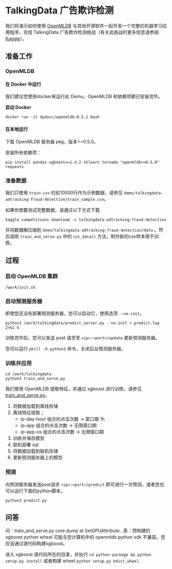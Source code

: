 # TalkingData 广告欺诈检测

我们将演示如何使用 [OpenMLDB](https://github.com/4paradigm/OpenMLDB) 与其他开源软件一起开发一个完整的机器学习应用程序，完成 TalkingData 广告欺诈检测挑战（有关此挑战的更多信息请参阅 [Kaggle](https://www.kaggle.com/c/talkingdata-adtracking-fraud-detection/overview)）。

## 准备工作

### OpenMLDB

#### 在 Docker 中运行

我们建议您使用docker来运行此 Demo。OpenMLDB 和依赖项都已安装完毕。

**启动 Docker**

```
docker run -it 4pdosc/openmldb:0.5.2 bash
```

#### 在本地运行

下载 OpenMLDB 服务器 pkg，版本>=0.5.0。

安装所有依赖项：

```
pip install pandas xgboost==1.4.2 sklearn tornado "openmldb>=0.5.0" requests
```

### 准备数据

我们只使用 `train.csv` 的前10000行作为示例数据，请参见 `demo/talkingdata-adtracking-fraud-detection/train_sample.csv`。

如果你想要测试完整数据，请通过以下方式下载

```
kaggle competitions download -c talkingdata-adtracking-fraud-detection
```

并将数据解压缩到 `demo/talkingdata-adtracking-fraud-detection/data` 。然后调用 `train_and_serve.py` 中的 `cut_data()` 方法，制作新的csv样本用于训练。

## 过程

### 启动 OpenMLDB 集群

```
/work/init.sh
```

### 启动预测服务器

即使您还没有部署预测服务器，您可以启动它，使用选项 `--no-init`。

```
python3 /work/talkingdata/predict_server.py --no-init > predict.log 2>&1 &
```

训练完毕后，您可以发送 post 请求至 `<ip>:<port>/update` 更新预测服务器。

您可以运行 `pkill -9 python3` 命令，关闭后台预测服务器。

### 训练并应用

```
cd /work/talkingdata
python3 train_and_serve.py
```

我们使用 OpenMLDB 提取特征，并通过 xgboost 进行训练，请参见[train\_and\_serve.py](https://github.com/4paradigm/OpenMLDB/blob/main/demo/talkingdata-adtracking-fraud-detection/train_and_serve.py)。

1. 将数据加载到离线存储
2. 离线特征提取；
   * ip-day-hour 组合的点击次数 -> 窗口期 1h
   * ip-app 组合的点击次数 -> 无限窗口期
   * ip-app-os 组合的点击次数 -> 无限窗口期 
3. 训练并保存模型
4. 联机部署 sql
5. 将数据加载到联机存储
6. 更新预测服务器上的模型

### 预测

向预测服务器发送post请求 `<ip>:<port>/predict` 即可进行一次预测。或者您也可以运行下面的python脚本。

```
python3 predict.py
```

## 问答

问：train\_and\_serve.py core dump at SetGPUAttribute...答：预构建的 xgboost python wheel 可能与您计算机中的 openmldb python sdk 不兼容。您应该通过源代码构建xgboost。

进入 xgboost 源代码所在的目录，并执行 `cd python-package && python setup.py install` 或者构建 wheel `python setup.py bdist_wheel`.
